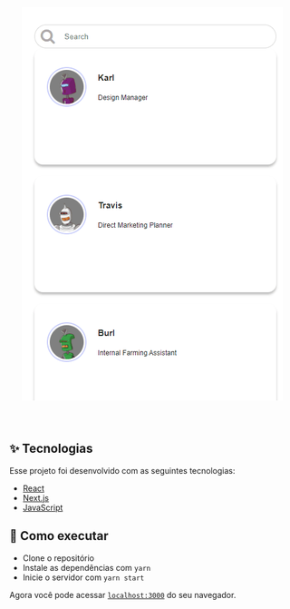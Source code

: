 
<br>

<h1 align="center">
  <img alt="move.it" title="move.it" src="./search.gif" />
</h1>





<br>



## ✨ Tecnologias

Esse projeto foi desenvolvido com as seguintes tecnologias:

- [React](https://reactjs.org)
- [Next.js](https://nextjs.org/)
- [JavaScript](https://developer.mozilla.org/pt-BR/docs/Web/JavaScript)






## 🚀 Como executar

- Clone o repositório
- Instale as dependências com `yarn`
- Inicie o servidor com `yarn start`

Agora você pode acessar [`localhost:3000`](http://localhost:3000) do seu navegador.










